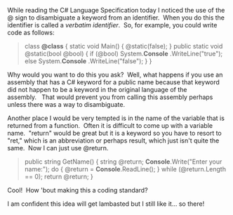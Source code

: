 
While reading the C# Language Specification today I noticed the use of the @ sign to disambiguate a keyword from an identifier.  When you do this the identifier is called a _verbatim identifier_.  So, for example, you could write code as follows:

> class **@class** { static void Main() { @static(false); } public static void @static(bool @bool) { if (@bool) System.**Console** .WriteLine("true"); else System.**Console** .WriteLine("false"); } }

Why would you want to do this you ask?  Well, what happens if you use an assembly that has a C# keyword for a public name because that keyword did not happen to be a keyword in the original language of the assembly.   That would prevent you from calling this assembly perhaps unless there was a way to disambiguate.

Another place I would be very tempted is in the name of the variable that is returned from a function.  Often it is difficult to come up with a variable name.  "return" would be great but it is a keyword so you have to resort to "ret," which is an abbreviation or perhaps result, which just isn't quite the same.  Now I can just use @return.

> public string GetName() { string @return; **Console**.Write("Enter your name:"); do { @return = **Console**.ReadLine(); } while (@return.Length == 0); return @return; }

Cool!  How 'bout making this a coding standard?

I am confident this idea will get lambasted but I still like it... so there!
